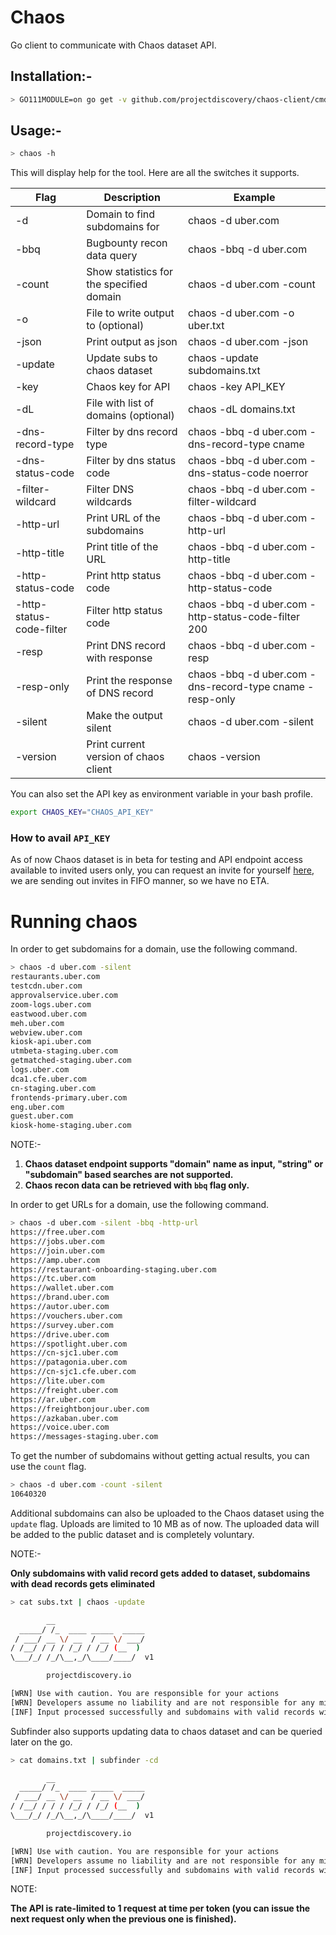 # Chaos

Go client to communicate with Chaos dataset API. 

## Installation:- 

```bash
> GO111MODULE=on go get -v github.com/projectdiscovery/chaos-client/cmd/chaos
```

## Usage:- 

```bash
> chaos -h
```

This will display help for the tool. Here are all the switches it supports.

| Flag                     | Description                              | Example                                                      |
| ------------------------ | ---------------------------------------- | ------------------------------------------------------------ |
| -d                       | Domain to find subdomains for            | chaos -d uber.com                                            |
| -bbq                     | Bugbounty recon data query               | chaos -bbq -d uber.com                                       |
| -count                   | Show statistics for the specified domain | chaos -d uber.com -count                                     |
| -o                       | File to write output to (optional)       | chaos -d uber.com -o uber.txt                                |
| -json                    | Print output as json                     | chaos -d uber.com -json                                      |
| -update                  | Update subs to chaos dataset             | chaos -update subdomains.txt                                 |
| -key                     | Chaos key for API                        | chaos -key API_KEY                                           |
| -dL                      | File with list of domains (optional)     | chaos -dL domains.txt                                        |
| -dns-record-type         | Filter by dns record type                | chaos -bbq -d uber.com -dns-record-type cname                |
| -dns-status-code         | Filter by dns status code                | chaos -bbq -d uber.com -dns-status-code noerror              |
| -filter-wildcard         | Filter DNS wildcards                     | chaos -bbq -d uber.com -filter-wildcard                      |
| -http-url                | Print URL of the subdomains              | chaos -bbq -d uber.com -http-url                             |
| -http-title              | Print title of the URL                   | chaos -bbq -d uber.com -http-title                           |
| -http-status-code        | Print http status code                   | chaos -bbq -d uber.com -http-status-code                     |
| -http-status-code-filter | Filter http status code                  | chaos -bbq -d uber.com -http-status-code-filter 200 		 |
| -resp                    | Print DNS record with response           | chaos -bbq -d uber.com -resp                                 |
| -resp-only               | Print the response of DNS record         | chaos -bbq -d uber.com -dns-record-type cname -resp-only     |
| -silent                  | Make the output silent                   | chaos -d uber.com -silent                                    |
| -version                 | Print current version of chaos client    | chaos -version                                               |


You can also set the API key as environment variable in your bash profile. 

```bash
export CHAOS_KEY="CHAOS_API_KEY"
```

### How to avail `API_KEY`

As of now Chaos dataset is in beta for testing and API endpoint access available to invited users only, you can request an invite for yourself [here](https://forms.gle/LkHUjoxAiHE6djtU6), we are sending out invites in FIFO manner, so we have no ETA.  

# Running chaos

In order to get subdomains for a domain, use the following command.

```bash
> chaos -d uber.com -silent 
restaurants.uber.com
testcdn.uber.com
approvalservice.uber.com
zoom-logs.uber.com
eastwood.uber.com
meh.uber.com
webview.uber.com
kiosk-api.uber.com
utmbeta-staging.uber.com
getmatched-staging.uber.com
logs.uber.com
dca1.cfe.uber.com
cn-staging.uber.com
frontends-primary.uber.com
eng.uber.com
guest.uber.com
kiosk-home-staging.uber.com
```

NOTE:- 

1. **Chaos dataset endpoint supports "domain" name as input, "string" or "subdomain" based searches are not supported.**   
2. **Chaos recon data can be retrieved with `bbq` flag only.**   

In order to get URLs for a domain, use the following command.

```bash
> chaos -d uber.com -silent -bbq -http-url
https://free.uber.com
https://jobs.uber.com
https://join.uber.com
https://amp.uber.com
https://restaurant-onboarding-staging.uber.com
https://tc.uber.com
https://wallet.uber.com
https://brand.uber.com
https://autor.uber.com
https://vouchers.uber.com
https://survey.uber.com
https://drive.uber.com
https://spotlight.uber.com
https://cn-sjc1.uber.com
https://patagonia.uber.com
https://cn-sjc1.cfe.uber.com
https://lite.uber.com
https://freight.uber.com
https://ar.uber.com
https://freightbonjour.uber.com
https://azkaban.uber.com
https://voice.uber.com
https://messages-staging.uber.com
```


To get the number of subdomains without getting actual results, you can use the `count` flag.

```bash
> chaos -d uber.com -count -silent 
10640320
```

Additional subdomains can also be uploaded to the Chaos dataset using the `update` flag. Uploads are limited to 10 MB as of now. The uploaded data will be added to the public dataset and is completely voluntary. 

NOTE:- 

**Only subdomains with valid record gets added to dataset, subdomains with dead records gets eliminated**   


```bash
> cat subs.txt | chaos -update

        __                    
  _____/ /_  ____ _____  _____
 / ___/ __ \/ __  / __ \/ ___/
/ /__/ / / / /_/ / /_/ (__  ) 
\___/_/ /_/\__,_/\____/____/  v1

		projectdiscovery.io

[WRN] Use with caution. You are responsible for your actions
[WRN] Developers assume no liability and are not responsible for any misuse or damage.
[INF] Input processed successfully and subdomains with valid records will be updated to chaos dataset.
```
Subfinder also supports updating data to chaos dataset and can be queried later on the go. 

```bash
> cat domains.txt | subfinder -cd

        __                    
  _____/ /_  ____ _____  _____
 / ___/ __ \/ __  / __ \/ ___/
/ /__/ / / / /_/ / /_/ (__  ) 
\___/_/ /_/\__,_/\____/____/  v1

		projectdiscovery.io

[WRN] Use with caution. You are responsible for your actions
[WRN] Developers assume no liability and are not responsible for any misuse or damage.
[INF] Input processed successfully and subdomains with valid records will be updated to chaos dataset.
```

NOTE: 

**The API is rate-limited to 1 request at time per token (you can issue the next request only when the previous one is finished).**
